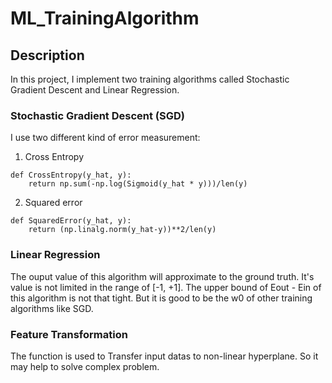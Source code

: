 # ML_TrainingAlgorithm

## Description
In this project, I implement two training algorithms called Stochastic Gradient Descent and Linear Regression.

### Stochastic Gradient Descent (SGD)
I use two different kind of error measurement: 
1. Cross Entropy
```python=
def CrossEntropy(y_hat, y):
    return np.sum(-np.log(Sigmoid(y_hat * y)))/len(y)
```
2. Squared error
```python=
def SquaredError(y_hat, y):
    return (np.linalg.norm(y_hat-y))**2/len(y)
```

### Linear Regression
The ouput value of this algorithm will approximate to the ground truth. It's value is not limited in the range of [-1, +1].
The upper bound of Eout - Ein of this algorithm is not that tight. But it is good to be the w0 of other training algorithms like SGD.

### Feature Transformation
The function is used to Transfer input datas to non-linear hyperplane. So it may help to solve complex problem.

